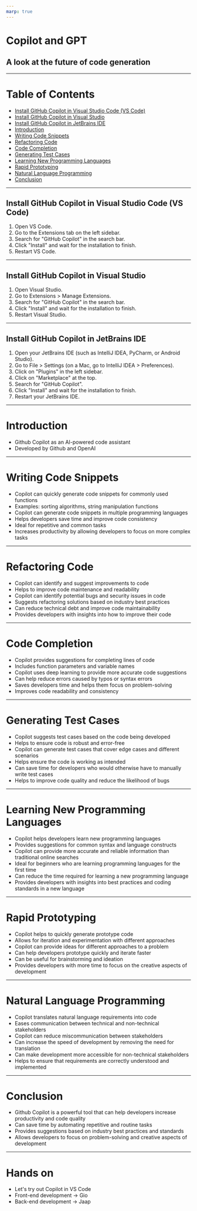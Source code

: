 ```yaml
---
marp: true
---
```


<!-- Write a title for our presentation about Copilot and GPT -->
# Copilot and GPT
<!-- Compelling subtitle to go along with it -->
## A look at the future of code generation

---

<!-- Generate table of content -->
# Table of Contents
- [Install GitHub Copilot in Visual Studio Code (VS Code)](#install-github-copilot-in-visual-studio-code-vs-code)
- [Install GitHub Copilot in Visual Studio](#install-github-copilot-in-visual-studio)
- [Install GitHub Copilot in JetBrains IDE](#install-github-copilot-in-jetbrains-ide)
- [Introduction](#introduction)
- [Writing Code Snippets](#writing-code-snippets)
- [Refactoring Code](#refactoring-code)
- [Code Completion](#code-completion)
- [Generating Test Cases](#generating-test-cases)
- [Learning New Programming Languages](#learning-new-programming-languages)
- [Rapid Prototyping](#rapid-prototyping)
- [Natural Language Programming](#natural-language-programming)
- [Conclusion](#conclusion)

---

<!-- Install Copilot on your IDE -->

## Install GitHub Copilot in Visual Studio Code (VS Code)

1. Open VS Code.
2. Go to the Extensions tab on the left sidebar.
3. Search for "GitHub Copilot" in the search bar.
4. Click "Install" and wait for the installation to finish.
5. Restart VS Code.

---

## Install GitHub Copilot in Visual Studio

1. Open Visual Studio.
2. Go to Extensions > Manage Extensions.
3. Search for "GitHub Copilot" in the search bar.
4. Click "Install" and wait for the installation to finish.
5. Restart Visual Studio.

---

## Install GitHub Copilot in JetBrains IDE

1. Open your JetBrains IDE (such as IntelliJ IDEA, PyCharm, or Android Studio).
2. Go to File > Settings (on a Mac, go to IntelliJ IDEA > Preferences).
3. Click on "Plugins" in the left sidebar.
4. Click on "Marketplace" at the top.
5. Search for "GitHub Copilot".
6. Click "Install" and wait for the installation to finish.
7. Restart your JetBrains IDE.

---

# Introduction

- Github Copilot as an AI-powered code assistant
- Developed by Github and OpenAI

---

# Writing Code Snippets

- Copilot can quickly generate code snippets for commonly used functions
- Examples: sorting algorithms, string manipulation functions
- Copilot can generate code snippets in multiple programming languages
- Helps developers save time and improve code consistency
- Ideal for repetitive and common tasks
- Increases productivity by allowing developers to focus on more complex tasks

---

# Refactoring Code

- Copilot can identify and suggest improvements to code
- Helps to improve code maintenance and readability
- Copilot can identify potential bugs and security issues in code
- Suggests refactoring solutions based on industry best practices
- Can reduce technical debt and improve code maintainability
- Provides developers with insights into how to improve their code

---

# Code Completion

- Copilot provides suggestions for completing lines of code
- Includes function parameters and variable names
- Copilot uses deep learning to provide more accurate code suggestions
- Can help reduce errors caused by typos or syntax errors
- Saves developers time and helps them focus on problem-solving
- Improves code readability and consistency

---

# Generating Test Cases

- Copilot suggests test cases based on the code being developed
- Helps to ensure code is robust and error-free
- Copilot can generate test cases that cover edge cases and different scenarios
- Helps ensure the code is working as intended
- Can save time for developers who would otherwise have to manually write test cases
- Helps to improve code quality and reduce the likelihood of bugs

---

# Learning New Programming Languages

- Copilot helps developers learn new programming languages
- Provides suggestions for common syntax and language constructs
- Copilot can provide more accurate and reliable information than traditional online searches
- Ideal for beginners who are learning programming languages for the first time
- Can reduce the time required for learning a new programming language
- Provides developers with insights into best practices and coding standards in a new language

---

# Rapid Prototyping

- Copilot helps to quickly generate prototype code
- Allows for iteration and experimentation with different approaches
- Copilot can provide ideas for different approaches to a problem
- Can help developers prototype quickly and iterate faster
- Can be useful for brainstorming and ideation
- Provides developers with more time to focus on the creative aspects of development

---

# Natural Language Programming

- Copilot translates natural language requirements into code
- Eases communication between technical and non-technical stakeholders
- Copilot can reduce miscommunication between stakeholders
- Can increase the speed of development by removing the need for translation
- Can make development more accessible for non-technical stakeholders
- Helps to ensure that requirements are correctly understood and implemented

---

# Conclusion

- Github Copilot is a powerful tool that can help developers increase productivity and code quality
- Can save time by automating repetitive and routine tasks
- Provides suggestions based on industry best practices and standards
- Allows developers to focus on problem-solving and creative aspects of development

---

# Hands on

- Let's try out Copilot in VS Code
- Front-end development -> Gio
- Back-end development -> Jaap
